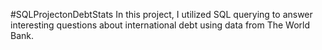 #SQLProjectonDebtStats
In this project, I utilized SQL querying to answer interesting questions about international debt using data from The World Bank.
